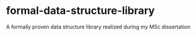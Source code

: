 # formal-data-structure-library
A formally proven data structure library realized during my MSc dissertation
